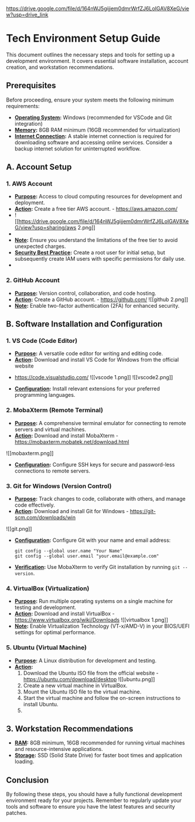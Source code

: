 https://drive.google.com/file/d/164nWJ5gijjem0dmrWrfZJ6LoIGAV8XeG/view?usp=drive_link

# Tech Environment Setup Guide

This document outlines the necessary steps and tools for setting up a development environment. It covers essential software installation, account creation, and workstation recommendations.

## Prerequisites

Before proceeding, ensure your system meets the following minimum requirements:

*   **[Operating System](pplx://action/followup):** Windows (recommended for VSCode and Git integration)
*   **[Memory](pplx://action/followup):** 8GB RAM minimum (16GB recommended for virtualization)
*   **[Internet Connection](pplx://action/followup):** A stable internet connection is required for downloading software and accessing online services. Consider a backup internet solution for uninterrupted workflow.

## A. Account Setup

### 1. AWS Account

*   **[Purpose](pplx://action/followup):** Access to cloud computing resources for development and deployment.
*   **[Action](pplx://action/followup):** Create a free tier AWS account. - https://aws.amazon.com/
* ![[https://drive.google.com/file/d/164nWJ5gijjem0dmrWrfZJ6LoIGAV8XeG/view?usp=sharing/aws 2.png]]
* 
*   **[Note](pplx://action/followup):** Ensure you understand the limitations of the free tier to avoid unexpected charges.
*   **[Security Best Practice](pplx://action/followup):** Create a root user for initial setup, but subsequently create IAM users with specific permissions for daily use.
* ![]()

### 2. GitHub Account

*   **[Purpose](pplx://action/followup):** Version control, collaboration, and code hosting.
*   **[Action](pplx://action/followup):** Create a GitHub account. - https://github.com/
  ![[github 2.png]]
*   **[Note](pplx://action/followup):** Enable two-factor authentication (2FA) for enhanced security.


## B. Software Installation and Configuration

### 1. VS Code (Code Editor)

*   **[Purpose](pplx://action/followup):** A versatile code editor for writing and editing code.
*   **[Action](pplx://action/followup):** Download and install VS Code for Windows from the official website 
  - https://code.visualstudio.com/
  ![[vscode 1.png]]
![[vscode2.png]]

*   **[Configuration](pplx://action/followup):** Install relevant extensions for your preferred programming languages.

### 2. MobaXterm (Remote Terminal)

*   **[Purpose](pplx://action/followup):** A comprehensive terminal emulator for connecting to remote servers and virtual machines.
*   **[Action](pplx://action/followup):** Download and install MobaXterm - https://mobaxterm.mobatek.net/download.html
  
  ![[mobaxterm.png]]
*   **[Configuration](pplx://action/followup):** Configure SSH keys for secure and password-less connections to remote servers.

### 3. Git for Windows (Version Control)

*   **[Purpose](pplx://action/followup):** Track changes to code, collaborate with others, and manage code effectively.
*   **[Action](pplx://action/followup):** Download and install Git for Windows - https://git-scm.com/downloads/win
  
![[git.png]]
*   **[Configuration](pplx://action/followup):** Configure Git with your name and email address:

    ```
    git config --global user.name "Your Name"
    git config --global user.email "your.email@example.com"
    ```
*   **[Verification](pplx://action/followup):** Use MobaXterm to verify Git installation by running `git --version`.

### 4. VirtualBox (Virtualization)

*   **[Purpose](pplx://action/followup):** Run multiple operating systems on a single machine for testing and development.
*   **[Action](pplx://action/followup):** Download and install VirtualBox - https://www.virtualbox.org/wiki/Downloads
  ![[virtualbox 1.png]]
*   **[Note](pplx://action/followup):** Enable Virtualization Technology (VT-x/AMD-V) in your BIOS/UEFI settings for optimal performance.

### 5. Ubuntu (Virtual Machine)

*   **[Purpose](pplx://action/followup):** A Linux distribution for development and testing.
*   **[Action](pplx://action/followup):**
    1.  Download the Ubuntu ISO file from the official website - https://ubuntu.com/download/desktop
    ![[ubuntu.png]]
    2.  Create a new virtual machine in VirtualBox.
    3.  Mount the Ubuntu ISO file to the virtual machine.
    4.  Start the virtual machine and follow the on-screen instructions to install Ubuntu.
    5.

## 3. Workstation Recommendations

*   **[RAM](pplx://action/followup):** 8GB minimum, 16GB recommended for running virtual machines and resource-intensive applications.
*   **[Storage](pplx://action/followup):** SSD (Solid State Drive) for faster boot times and application loading.

## Conclusion

By following these steps, you should have a fully functional development environment ready for your projects. Remember to regularly update your tools and software to ensure you have the latest features and security patches.
